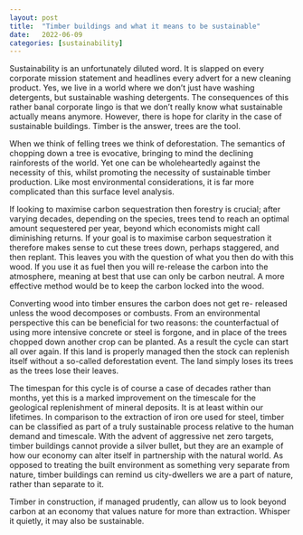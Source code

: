 ```yaml
---
layout: post
title:  "Timber buildings and what it means to be sustainable"
date:   2022-06-09
categories: [sustainability]
---
```


Sustainability is an unfortunately diluted word. It is slapped on every corporate mission statement and headlines every advert for a new cleaning product. Yes, we live in a world where we don’t just have washing detergents, but sustainable washing detergents. The consequences of this rather banal corporate lingo is that we don’t really know what sustainable actually means anymore. However, there is hope for clarity in the case of sustainable buildings. Timber is the answer, trees are the tool.

When we think of felling trees we think of deforestation. The semantics of chopping down a tree is evocative, bringing to mind the declining rainforests of the world. Yet one can be wholeheartedly against the necessity of this, whilst promoting the necessity of sustainable timber production. Like most environmental considerations, it is far more complicated than this surface level analysis.

If looking to maximise carbon sequestration then forestry is crucial; after varying decades, depending on the species, trees tend to reach an optimal amount sequestered per year, beyond which economists might call diminishing returns. If your goal is to maximise carbon sequestration it therefore makes sense to cut these trees down, perhaps staggered, and then replant. This leaves you with the question of what you then do with this wood. If you use it as fuel then you will re-release the carbon into the atmosphere, meaning at best that use can only be carbon neutral. A more effective method would be to keep the carbon locked into the wood.

Converting wood into timber ensures the carbon does not get re- released unless the wood decomposes or combusts. From an environmental perspective this can be beneficial for two reasons: the counterfactual of using more intensive concrete or steel is forgone, and in place of the trees chopped down another crop can be planted. As a result the cycle can start all over again. If this land is properly managed then the stock can replenish itself without a so-called deforestation event. The land simply loses its trees as the trees lose their leaves.

The timespan for this cycle is of course a case of decades rather than months, yet this is a marked improvement on the timescale for the geological replenishment of mineral deposits. It is at least within our lifetimes. In comparison to the extraction of iron ore used for steel, timber can be classified as part of a truly sustainable process relative to the human demand and timescale. With the advent of aggressive net zero targets, timber buildings cannot provide a silver bullet, but they are an example of how our economy can alter itself in partnership with the natural world. As opposed to treating the built environment as something very separate from nature, timber buildings can remind us city-dwellers we are a part of nature, rather than separate to it.

Timber in construction, if managed prudently, can allow us to look beyond carbon at an economy that values nature for more than extraction. Whisper it quietly, it may also be sustainable.
